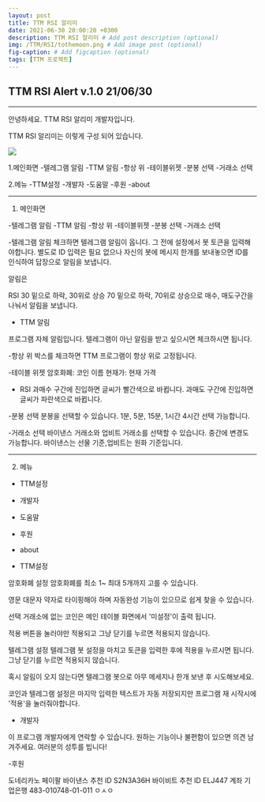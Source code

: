 ```yaml
---
layout: post
title: TTM RSI 알리미
date: 2021-06-30 20:00:20 +0300
description: TTM RSI 알리미 # Add post description (optional)
img: /TTM/RSI/tothemoon.png # Add image post (optional)
fig-caption: # Add figcaption (optional)
tags: [TTM 프로젝트]
---
```



## TTM RSI Alert v.1.0 21/06/30

---

안녕하세요. TTM RSI 알리미 개발자입니다.

TTM RSI 알리미는 
이렇게 구성 되어 있습니다.

<img src ="/TTM/RSI/color.gif"/>

1.메인화면
-텔레그램 알림
-TTM 알림
-항상 위
-테이블위젯
-분봉 선택
-거래소 선택

2.메뉴
-TTM설정
-개발자
-도움말
-후원
-about

-------------------------------
1. 메인화면

-텔레그램 알림
-TTM 알림
-항상 위
-테이블위젯
-분봉 선택
-거래소 선택


-텔레그램 알림 
체크하면 텔레그램 알림이 옵니다. 
그 전에 설정에서 봇 토큰을 입력해야합니다.
별도로 ID 입력은 필요 없으나 
자신의 봇에 메시지 한개를 보내놓으면
ID를 인식하여 답장으로 알림을 보냅니다.

알림은

RSI 30 밑으로 하락, 30위로 상승
70 밑으로 하락, 70위로 상승으로 
매수, 매도구간을 나눠서 알림을 보냅니다.

- TTM 알림

프로그램 자체 알림입니다.
텔레그램이 아닌 알림을 받고 싶으시면
체크하시면 됩니다.

-항상 위 
박스를 체크하면 TTM 프로그램이 항상 위로 고정됩니다.



-테이블 위젯
암호화폐: 코인 이름
현재가: 현재 가격

- RSI
과매수 구간에 진입하면 글씨가 빨간색으로 바뀝니다.
과매도 구간에 진입하면 글씨가 파란색으로 바뀝니다.


-분봉 선택
분봉을 선택할 수 있습니다. 
1분, 5분, 15분, 1시간 4시간
선택 가능합니다.


-거래소 선택
바이낸스 거래소와 업비트 거래소를 선택할 수 있습니다.
중간에 변경도 가능합니다.
바이낸스는 선물 기준,업비트는 원화 기준입니다.


-------------------------------
2. 메뉴

- TTM설정
- 개발자
- 도움말
- 후원
- about


- TTM설정 

암호화폐 설정
암호화폐를 최소 1~ 최대 5개까지 고를 수 있습니다.  

영문 대문자 약자로 타이핑해야 하며 
자동완성 기능이 있으므로 쉽게 찾을 수 있습니다.

선택 거래소에 없는 코인은 메인 테이블 
화면에서 '미설정'이 출력 됩니다.

적용 버튼을 눌러야만 적용되고 
그냥 닫기를 누르면 적용되지 않습니다.


텔레그램 설정
텔레그램 봇 설정을 마치고 
토큰을 입력한 후에 적용을 누르시면 됩니다. 
그냥 닫기를 누르면 적용되지 않습니다.

혹시 알림이 오지 않는다면
텔레그램 봇으로 아무 메세지나
한개 보낸 후 시도해보세요. 

코인과 텔레그램 설정은
마지막 입력한 텍스트가 자동 저장되지만
프로그램 재 시작시에 '적용'을 눌러줘야합니다.


- 개발자

이 프로그램 개발자에게 연락할 수 있습니다.
원하는 기능이나 불편함이 있으면 의견 남겨주세요.
여러분의 성투를 빕니다!


-후원

도네리카노
페이팔
바이낸스 추천 ID S2N3A36H
바이비트 추천 ID ELJ447
계좌 기업은행 483-010748-01-011 ㅇㅅㅇ

